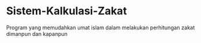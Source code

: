 # Sistem-Kalkulasi-Zakat

Program yang memudahkan umat islam dalam melakukan perhitungan zakat dimanpun dan kapanpun
